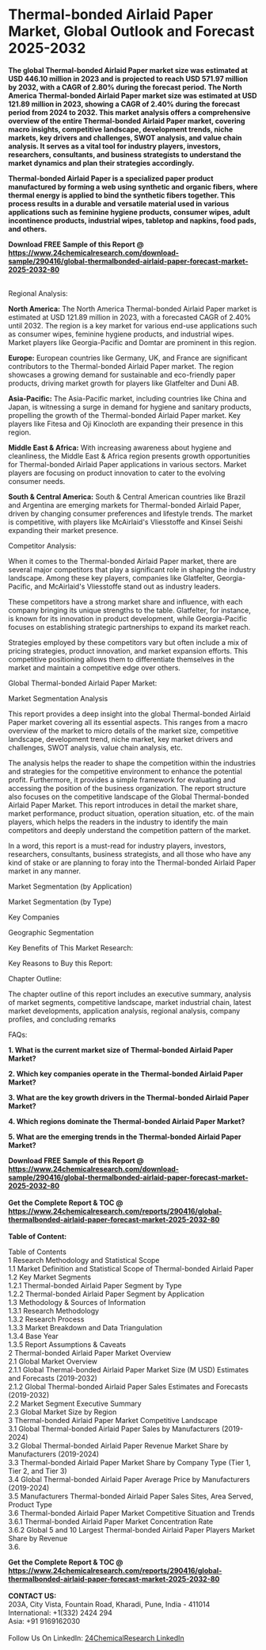 <h1>Thermal-bonded Airlaid Paper Market, Global Outlook and Forecast 2025-2032</h1><p><strong>The global Thermal-bonded Airlaid Paper market size was estimated at USD 446.10 million in 2023 and is projected to reach USD 571.97 million by 2032, with a CAGR of 2.80% during the forecast period. The North America Thermal-bonded Airlaid Paper market size was estimated at USD 121.89 million in 2023, showing a CAGR of 2.40% during the forecast period from 2024 to 2032. This market analysis offers a comprehensive overview of the entire Thermal-bonded Airlaid Paper market, covering macro insights, competitive landscape, development trends, niche markets, key drivers and challenges, SWOT analysis, and value chain analysis. It serves as a vital tool for industry players, investors, researchers, consultants, and business strategists to understand the market dynamics and plan their strategies accordingly.</strong></p><p>
</p><p><strong>Thermal-bonded Airlaid Paper is a specialized paper product manufactured by forming a web using synthetic and organic fibers, where thermal energy is applied to bind the synthetic fibers together. This process results in a durable and versatile material used in various applications such as feminine hygiene products, consumer wipes, adult incontinence products, industrial wipes, tabletop and napkins, food pads, and others.</strong></p><div><b>Download FREE Sample of this Report @ 
            <a href="https://www.24chemicalresearch.com/download-sample/290416/global-thermalbonded-airlaid-paper-forecast-market-2025-2032-80">
            https://www.24chemicalresearch.com/download-sample/290416/global-thermalbonded-airlaid-paper-forecast-market-2025-2032-80</a></b></div><br><p>
Regional Analysis:</p><p>
</p><p><strong>North America:</strong> The North America Thermal-bonded Airlaid Paper market is estimated at USD 121.89 million in 2023, with a forecasted CAGR of 2.40% until 2032. The region is a key market for various end-use applications such as consumer wipes, feminine hygiene products, and industrial wipes. Market players like Georgia-Pacific and Domtar are prominent in this region.</p><p>
</p><p><strong>Europe:</strong> European countries like Germany, UK, and France are significant contributors to the Thermal-bonded Airlaid Paper market. The region showcases a growing demand for sustainable and eco-friendly paper products, driving market growth for players like Glatfelter and Duni AB.</p><p>
</p><p><strong>Asia-Pacific:</strong> The Asia-Pacific market, including countries like China and Japan, is witnessing a surge in demand for hygiene and sanitary products, propelling the growth of the Thermal-bonded Airlaid Paper market. Key players like Fitesa and Oji Kinocloth are expanding their presence in this region.</p><p>
</p><p><strong>Middle East &amp; Africa:</strong> With increasing awareness about hygiene and cleanliness, the Middle East &amp; Africa region presents growth opportunities for Thermal-bonded Airlaid Paper applications in various sectors. Market players are focusing on product innovation to cater to the evolving consumer needs.</p><p>
</p><p><strong>South &amp; Central America:</strong> South &amp; Central American countries like Brazil and Argentina are emerging markets for Thermal-bonded Airlaid Paper, driven by changing consumer preferences and lifestyle trends. The market is competitive, with players like McAirlaid's Vliesstoffe and Kinsei Seishi expanding their market presence.</p><p>
Competitor Analysis:</p><p>
</p><p>When it comes to the Thermal-bonded Airlaid Paper market, there are several major competitors that play a significant role in shaping the industry landscape. Among these key players, companies like Glatfelter, Georgia-Pacific, and McAirlaid's Vliesstoffe stand out as industry leaders.</p><p>
</p><p>These competitors have a strong market share and influence, with each company bringing its unique strengths to the table. Glatfelter, for instance, is known for its innovation in product development, while Georgia-Pacific focuses on establishing strategic partnerships to expand its market reach.</p><p>
</p><p>Strategies employed by these competitors vary but often include a mix of pricing strategies, product innovation, and market expansion efforts. This competitive positioning allows them to differentiate themselves in the market and maintain a competitive edge over others.</p><p>
Global Thermal-bonded Airlaid Paper Market:</p><p>
Market Segmentation Analysis</p><p>
</p><p>This report provides a deep insight into the global Thermal-bonded Airlaid Paper market covering all its essential aspects. This ranges from a macro overview of the market to micro details of the market size, competitive landscape, development trend, niche market, key market drivers and challenges, SWOT analysis, value chain analysis, etc.</p><p>
</p><p>The analysis helps the reader to shape the competition within the industries and strategies for the competitive environment to enhance the potential profit. Furthermore, it provides a simple framework for evaluating and accessing the position of the business organization. The report structure also focuses on the competitive landscape of the Global Thermal-bonded Airlaid Paper Market. This report introduces in detail the market share, market performance, product situation, operation situation, etc. of the main players, which helps the readers in the industry to identify the main competitors and deeply understand the competition pattern of the market.</p><p>
</p><p>In a word, this report is a must-read for industry players, investors, researchers, consultants, business strategists, and all those who have any kind of stake or are planning to foray into the Thermal-bonded Airlaid Paper market in any manner.</p><p>
Market Segmentation (by Application)</p><p>
</p><p>
Market Segmentation (by Type)</p><p>
</p><p>
Key Companies</p><p>
</p><p>
Geographic Segmentation</p><p>
</p><p>
Key Benefits of This Market Research:</p><p>
</p><p>
Key Reasons to Buy this Report:</p><p>
</p><p>
Chapter Outline:</p><p>
</p><p>The chapter outline of this report includes an executive summary, analysis of market segments, competitive landscape, market industrial chain, latest market developments, application analysis, regional analysis, company profiles, and concluding remarks</p><p>
FAQs:</p><p>
</p><p><strong>1. What is the current market size of Thermal-bonded Airlaid Paper Market?</strong></p><p>
</p><p>
</p><p><strong>2. Which key companies operate in the Thermal-bonded Airlaid Paper Market?</strong></p><p>
</p><p>
</p><p><strong>3. What are the key growth drivers in the Thermal-bonded Airlaid Paper Market?</strong></p><p>
</p><p>
</p><p><strong>4. Which regions dominate the Thermal-bonded Airlaid Paper Market?</strong></p><p>
</p><p>
</p><p><strong>5. What are the emerging trends in the Thermal-bonded Airlaid Paper Market?</strong></p><p>
</p><div><b>Download FREE Sample of this Report @ 
            <a href="https://www.24chemicalresearch.com/download-sample/290416/global-thermalbonded-airlaid-paper-forecast-market-2025-2032-80">
            https://www.24chemicalresearch.com/download-sample/290416/global-thermalbonded-airlaid-paper-forecast-market-2025-2032-80</a></b></div><br><div><b>Get the Complete Report & TOC @ 
            <a href="https://www.24chemicalresearch.com/reports/290416/global-thermalbonded-airlaid-paper-forecast-market-2025-2032-80">
            https://www.24chemicalresearch.com/reports/290416/global-thermalbonded-airlaid-paper-forecast-market-2025-2032-80</a></b></div><br>
            <b>Table of Content:</b><p>Table of Contents<br />
1 Research Methodology and Statistical Scope<br />
1.1 Market Definition and Statistical Scope of Thermal-bonded Airlaid Paper<br />
1.2 Key Market Segments<br />
1.2.1 Thermal-bonded Airlaid Paper Segment by Type<br />
1.2.2 Thermal-bonded Airlaid Paper Segment by Application<br />
1.3 Methodology & Sources of Information<br />
1.3.1 Research Methodology<br />
1.3.2 Research Process<br />
1.3.3 Market Breakdown and Data Triangulation<br />
1.3.4 Base Year<br />
1.3.5 Report Assumptions & Caveats<br />
2 Thermal-bonded Airlaid Paper Market Overview<br />
2.1 Global Market Overview<br />
2.1.1 Global Thermal-bonded Airlaid Paper Market Size (M USD) Estimates and Forecasts (2019-2032)<br />
2.1.2 Global Thermal-bonded Airlaid Paper Sales Estimates and Forecasts (2019-2032)<br />
2.2 Market Segment Executive Summary<br />
2.3 Global Market Size by Region<br />
3 Thermal-bonded Airlaid Paper Market Competitive Landscape<br />
3.1 Global Thermal-bonded Airlaid Paper Sales by Manufacturers (2019-2024)<br />
3.2 Global Thermal-bonded Airlaid Paper Revenue Market Share by Manufacturers (2019-2024)<br />
3.3 Thermal-bonded Airlaid Paper Market Share by Company Type (Tier 1, Tier 2, and Tier 3)<br />
3.4 Global Thermal-bonded Airlaid Paper Average Price by Manufacturers (2019-2024)<br />
3.5 Manufacturers Thermal-bonded Airlaid Paper Sales Sites, Area Served, Product Type<br />
3.6 Thermal-bonded Airlaid Paper Market Competitive Situation and Trends<br />
3.6.1 Thermal-bonded Airlaid Paper Market Concentration Rate<br />
3.6.2 Global 5 and 10 Largest Thermal-bonded Airlaid Paper Players Market Share by Revenue<br />
3.6.</p><div><b>Get the Complete Report & TOC @ 
            <a href="https://www.24chemicalresearch.com/reports/290416/global-thermalbonded-airlaid-paper-forecast-market-2025-2032-80">
            https://www.24chemicalresearch.com/reports/290416/global-thermalbonded-airlaid-paper-forecast-market-2025-2032-80</a></b></div><br><b>CONTACT US:</b><br>
            203A, City Vista, Fountain Road, Kharadi, Pune, India - 411014<br>
            International: +1(332) 2424 294<br>
            Asia: +91 9169162030 <br><br>
            Follow Us On LinkedIn: <a href="https://www.linkedin.com/company/24chemicalresearch/">24ChemicalResearch LinkedIn</a>